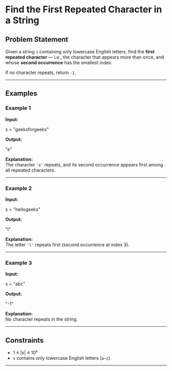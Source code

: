 # Find the First Repeated Character in a String

## Problem Statement
Given a string `s` containing only lowercase English letters, find the **first repeated character** — i.e., the character that appears more than once, and whose **second occurrence** has the smallest index.

If no character repeats, return `-1`.

---

## Examples

### Example 1
**Input:**

s = "geeksforgeeks"

**Output:**

"e"

**Explanation:**  
The character `'e'` repeats, and its second occurrence appears first among all repeated characters.

---

### Example 2
**Input:**

s = "hellogeeks"

**Output:**

"l"

**Explanation:**  
The letter `'l'` repeats first (second occurrence at index 3).

---

### Example 3
**Input:**

s = "abc"

**Output:**

"-1"

**Explanation:**  
No character repeats in the string.

---

## Constraints
- 1 ≤ |s| ≤ 10⁵  
- `s` contains only lowercase English letters (`a`–`z`).

---
